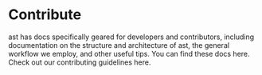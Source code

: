 # Contribute
ast has docs specifically geared for developers and contributors, including documentation on the structure and architecture of ast, the general workflow we employ, and other useful tips. You can find these docs here. Check out our contributing guidelines here.